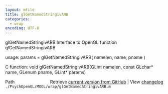 ```yaml
---
layout: mfile
title: glGetNamedStringivARB
categories:
  - wrap
encoding: UTF-8
---
```


glGetNamedStringivARB  Interface to OpenGL function glGetNamedStringivARB

usage:  params = glGetNamedStringivARB( namelen, name, pname )

C function:  void glGetNamedStringivARB(GLint namelen, const GLchar\* name, GLenum pname, GLint\* params)


<div class="code_header" style="text-align:right;">
  <span style="float:left;">Path&nbsp;&nbsp;</span> <span class="counter">Retrieve <a href=
  "https://raw.github.com/Psychtoolbox-3/Psychtoolbox-3/beta/./PsychOpenGL/MOGL/wrap/glGetNamedStringivARB.m">current version from GitHub</a> | View <a href=
  "https://github.com/Psychtoolbox-3/Psychtoolbox-3/commits/beta/./PsychOpenGL/MOGL/wrap/glGetNamedStringivARB.m">changelog</a></span>
</div>
<div class="code">
  <code>./PsychOpenGL/MOGL/wrap/glGetNamedStringivARB.m</code>
</div>
